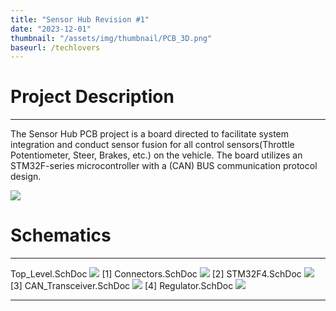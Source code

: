 ```yaml
---
title: "Sensor Hub Revision #1"
date: "2023-12-01"
thumbnail: "/assets/img/thumbnail/PCB_3D.png"
baseurl: /techlovers
---
```


# Project Description 
---
The Sensor Hub PCB project is a board directed to facilitate system integration and conduct sensor fusion for all control sensors(Throttle Potentiometer, Steer, Brakes, etc.) on the vehicle. The board utilizes an STM32F-series microcontroller with a (CAN) BUS communication protocol design.

![](/NP-Portfolio/assets/img/Sensorhub1_images/PCB_2D.png)

# Schematics 
---
Top_Level.SchDoc
![](/NP-Portfolio/assets/img/Sensorhub1_images/Top_level.png)
[1] Connectors.SchDoc
![](/NP-Portfolio/assets/img/Sensorhub1_images/Conncectors.png)
[2] STM32F4.SchDoc
![](/NP-Portfolio/assets/img/Sensorhub1_images/STM32F4.png)
[3] CAN_Transceiver.SchDoc
![](/NP-Portfolio/assets/img/Sensorhub1_images/Can_Tranceiver.png)
[4] Regulator.SchDoc
![](/NP-Portfolio/assets/img/Sensorhub1_images/Regulator.png)
****
